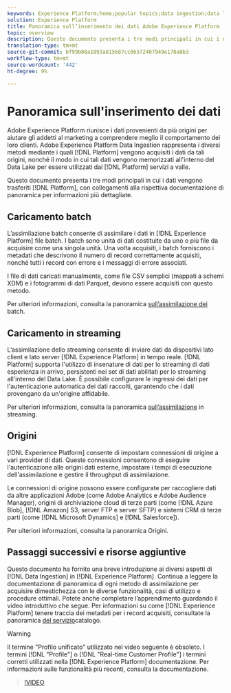 ```yaml
---
keywords: Experience Platform;home;popular topics;data ingestion;data location;Data Location;Data management;data management;Lineage;lineage;batch;Batch;ingested data
solution: Experience Platform
title: Panoramica sull’inserimento dei dati Adobe Experience Platform
topic: overview
description: Questo documento presenta i tre modi principali in cui i dati vengono trasferiti in Piattaforma, con collegamenti alla rispettiva documentazione di panoramica per ottenere informazioni più dettagliate.
translation-type: tm+mt
source-git-commit: bf99b08a1093a815687cc06372407949e170a0b3
workflow-type: tm+mt
source-wordcount: '442'
ht-degree: 9%

---
```



# Panoramica sull&#39;inserimento dei dati

Adobe Experience Platform riunisce i dati provenienti da più origini per aiutare gli addetti al marketing a comprendere meglio il comportamento dei loro clienti. Adobe Experience Platform Data Ingestion rappresenta i diversi metodi mediante i quali [!DNL Platform] vengono acquisiti i dati da tali origini, nonché il modo in cui tali dati vengono memorizzati all&#39;interno del Data Lake per essere utilizzati dai [!DNL Platform] servizi a valle.

Questo documento presenta i tre modi principali in cui i dati vengono trasferiti [!DNL Platform], con collegamenti alla rispettiva documentazione di panoramica per informazioni più dettagliate.

## Caricamento batch

L’assimilazione batch consente di assimilare i dati in [!DNL Experience Platform] file batch. I batch sono unità di dati costituite da uno o più file da acquisire come una singola unità. Una volta acquisiti, i batch forniscono i metadati che descrivono il numero di record correttamente acquisiti, nonché tutti i record con errore e i messaggi di errore associati.

I file di dati caricati manualmente, come file CSV semplici (mappati a schemi XDM) e i fotogrammi di dati Parquet, devono essere acquisiti con questo metodo.

Per ulteriori informazioni, consulta la panoramica [sull’assimilazione dei](./batch-ingestion/overview.md) batch.

## Caricamento in streaming

L’assimilazione dello streaming consente di inviare dati da dispositivi lato client e lato server [!DNL Experience Platform] in tempo reale. [!DNL Platform] supporta l&#39;utilizzo di insenature di dati per lo streaming di dati esperienza in arrivo, persistenti nei set di dati abilitati per lo streaming all&#39;interno del Data Lake. È possibile configurare le ingressi dei dati per l&#39;autenticazione automatica dei dati raccolti, garantendo che i dati provengano da un&#39;origine affidabile.

Per ulteriori informazioni, consulta la panoramica [sull’assimilazione](./streaming-ingestion/overview.md) in streaming.

## Origini

[!DNL Experience Platform] consente di impostare connessioni di origine a vari provider di dati. Queste connessioni consentono di eseguire l&#39;autenticazione alle origini dati esterne, impostare i tempi di esecuzione dell&#39;assimilazione e gestire il throughput di assimilazione.

Le connessioni di origine possono essere configurate per raccogliere dati da altre applicazioni  Adobe (come  Adobe Analytics e Adobe Audience Manager), origini di archiviazione cloud di terze parti (come [!DNL Azure Blob], [!DNL Amazon] S3, server FTP e server SFTP) e sistemi CRM di terze parti (come [!DNL Microsoft Dynamics] e [!DNL Salesforce]).

Per ulteriori informazioni, consulta la panoramica [](../sources/home.md) Origini.

## Passaggi successivi e risorse aggiuntive

Questo documento ha fornito una breve introduzione ai diversi aspetti di [!DNL Data Ingestion] in [!DNL Experience Platform]. Continua a leggere la documentazione di panoramica di ogni metodo di assimilazione per acquisire dimestichezza con le diverse funzionalità, casi di utilizzo e procedure ottimali. Potete anche completare l’apprendimento guardando il video introduttivo che segue. Per informazioni su come [!DNL Experience Platform] tenere traccia dei metadati per i record acquisiti, consultate la panoramica [del servizio](../catalog/home.md)catalogo.

>[!WARNING]
>
> Il termine &quot;Profilo unificato&quot; utilizzato nel video seguente è obsoleto. I termini [!DNL "Profile"] o [!DNL "Real-time Customer Profile"] i termini corretti utilizzati nella [!DNL Experience Platform] documentazione. Per informazioni sulle funzionalità più recenti, consulta la documentazione.

>[!VIDEO](https://video.tv.adobe.com/v/27106?quality=12&learn=on)